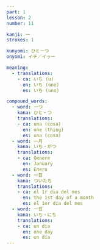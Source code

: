 ```yaml
---
part: 1
lesson: 2
number: 11

kanji: 一
strokes: 1

kunyomi: ひとーつ
onyomi: イチ／イッー

meaning:
  - translations:
    - ca: いち (u)
      en: いち (one)
      es: いち (uno)

compound_words:
  - word: 一つ
    kana: ひと・つ
    translations:
    - ca: una (cosa)
      en: one (thing)
      es: una (cosa)
  - word: 一月
    kana: いち・がつ
    translations:
    - ca: Genere
      en: January
      es: Enero
  - word: 一日
    kana: ついたち
    translations:
    - ca: el 1r dia del mes
      en: the 1st day of a month
      es: el 1er día del mes
  - word: 一日
    kana: いち・にち
    translations:
    - ca: un dia
      en: one day
      es: un día
---
```

